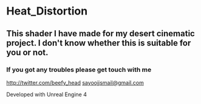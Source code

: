 # Heat_Distortion

## This shader I have made for my desert cinematic project. I don't know whether this is suitable for you or not. 

### If you got any troubles please get touch with me

http://twitter.com/beefy_head
sayoojjsmail@gmail.com

Developed with Unreal Engine 4
